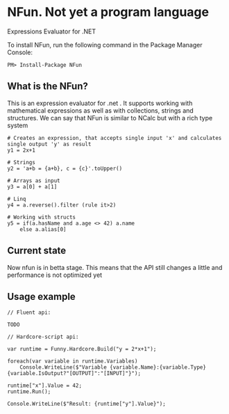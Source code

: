 # NFun. Not yet a program language

Expressions Evaluator for .NET

To install NFun, run the following command in the Package Manager Console:

```
PM> Install-Package NFun 
```

## What is the NFun?

This is an expression evaluator for .net . It supports working with mathematical expressions as well as with collections, strings and structures. We can say that NFun is similar to NCalc but with a rich type system

```
# Creates an expression, that accepts single input 'x' and calculates single output 'y' as result
y1 = 2x+1 

# Strings
y2 = 'a+b = {a+b}, c = {c}'.toUpper() 

# Arrays as input
y3 = a[0] + a[1]

# Linq
y4 = a.reverse().filter (rule it>2)

# Working with structs
y5 = if(a.hasName and a.age <> 42) a.name 
	else a.alias[0]  
```

## Current state

Now nfun is in betta stage. This means that the API still changes a little and performance is not optimized yet  

## Usage example

```
// Fluent api:

TODO

// Hardcore-script api:

var runtime = Funny.Hardcore.Build("y = 2*x+1");

foreach(var variable in runtime.Variables)
	Console.WriteLine($"Variable {variable.Name}:{variable.Type} {variable.IsOutput?"[OUTPUT]":"[INPUT]"}");

runtime["x"].Value = 42;
runtime.Run();

Console.WriteLine($"Result: {runtime["y"].Value}");
```
